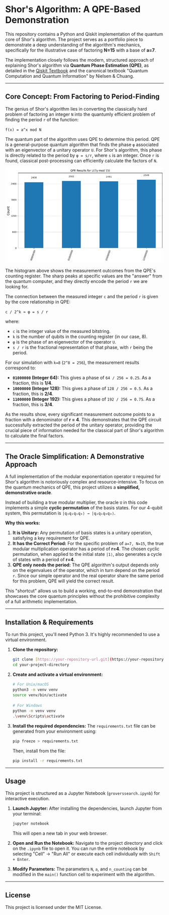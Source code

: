 # Shor's Algorithm: A QPE-Based Demonstration

This repository contains a Python and Qiskit implementation of the quantum core of Shor's algorithm. The project serves as a portfolio piece to demonstrate a deep understanding of the algorithm's mechanics, specifically for the illustrative case of factoring **N=15** with a base of **a=7**.

The implementation closely follows the modern, structured approach of explaining Shor's algorithm via **Quantum Phase Estimation (QPE)**, as detailed in the [Qiskit Textbook](https://quantum.cloud.ibm.com/learning/en/courses/fundamentals-of-quantum-algorithms/phase-estimation-and-factoring/shor-algorithm) and the canonical textbook "Quantum Computation and Quantum Information" by Nielsen & Chuang.



---

## Core Concept: From Factoring to Period-Finding

The genius of Shor's algorithm lies in converting the classically hard problem of factoring an integer `N` into the quantumly efficient problem of finding the period `r` of the function:

`f(x) = a^x mod N`

The quantum part of the algorithm uses QPE to determine this period. QPE is a general-purpose quantum algorithm that finds the phase `φ` associated with an eigenvector of a unitary operator `U`. For Shor's algorithm, this phase is directly related to the period by `φ = s/r`, where `s` is an integer. Once `r` is found, classical post-processing can efficiently calculate the factors of `N`.


![Shor algorithm result](images/qperesults.png) 

The histogram above shows the measurement outcomes from the QPE's counting register. The sharp peaks at specific values are the "answer" from the quantum computer, and they directly encode the period `r` we are looking for.

The connection between the measured integer `c` and the period `r` is given by the core relationship in QPE:

`c / 2^k ≈ φ = s / r`

where:
- `c` is the integer value of the measured bitstring.
- `k` is the number of qubits in the counting register (in our case, 8).
- `φ` is the phase of an eigenvector of the operator `U`.
- `s / r` is the fractional representation of that phase, with `r` being the period.

For our simulation with `k=8` (`2^8 = 256`), the measurement results correspond to:

- **`01000000` (Integer 64):** This gives a phase of `64 / 256 = 0.25`. As a fraction, this is **1/4**.
- **`10000000` (Integer 128):** This gives a phase of `128 / 256 = 0.5`. As a fraction, this is **2/4**.
- **`11000000` (Integer 192):** This gives a phase of `192 / 256 = 0.75`. As a fraction, this is **3/4**.

As the results show, every significant measurement outcome points to a fraction with a denominator of **r = 4**. This demonstrates that the QPE circuit successfully extracted the period of the unitary operator, providing the crucial piece of information needed for the classical part of Shor's algorithm to calculate the final factors.

---

## The Oracle Simplification: A Demonstrative Approach

A full implementation of the modular exponentiation operator `U` required for Shor's algorithm is notoriously complex and resource-intensive. To focus on the quantum mechanics of QPE, this project utilizes a **simplified, demonstrative oracle**.

Instead of building a true modular multiplier, the oracle `U` in this code implements a simple **cyclic permutation** of the basis states. For our 4-qubit system, this permutation is `|q₃q₂q₁q₀⟩ → |q₂q₁q₀q₃⟩`.

**Why this works:**
1.  **It is Unitary:** Any permutation of basis states is a unitary operation, satisfying a key requirement for QPE.
2.  **It has the Correct Period:** For the specific problem of `a=7, N=15`, the true modular multiplication operator has a period of **r=4**. The chosen cyclic permutation, when applied to the initial state `|1⟩`, also generates a cycle of states with a period of **r=4**.
3.  **QPE only needs the period:** The QPE algorithm's output depends only on the eigenvalues of the operator, which in turn depend on the period `r`. Since our simple operator and the real operator share the same period for this problem, QPE will yield the correct result.

This "shortcut" allows us to build a working, end-to-end demonstration that showcases the core quantum principles without the prohibitive complexity of a full arithmetic implementation.

---

## Installation & Requirements

To run this project, you'll need Python 3. It's highly recommended to use a virtual environment.

1.  **Clone the repository:**
    ```bash
    git clone [https://your-repository-url.git](https://your-repository-url.git)
    cd your-project-directory
    ```

2.  **Create and activate a virtual environment:**
    ```bash
    # For Unix/macOS
    python3 -m venv venv
    source venv/bin/activate

    # For Windows
    python -m venv venv
    .\venv\Scripts\activate
    ```

3.  **Install the required dependencies:**
    The `requirements.txt` file can be generated from your environment using:
    ```bash
    pip freeze > requirements.txt
    ```
    Then, install from the file:
    ```bash
    pip install -r requirements.txt
    ```

---

## Usage

This project is structured as a Jupyter Notebook (`groverssearch.ipynb`) for interactive execution.

1.  **Launch Jupyter:**
    After installing the dependencies, launch Jupyter from your terminal:
    ```bash
    jupyter notebook
    ```
    This will open a new tab in your web browser.

2.  **Open and Run the Notebook:**
    Navigate to the project directory and click on the `.ipynb` file to open it. You can run the entire notebook by selecting "Cell" -> "Run All" or execute each cell individually with `Shift + Enter`.

3.  **Modify Parameters:**
    The parameters `N`, `a`, and `n_counting` can be modified in the `main()` function cell to experiment with the algorithm.

---

## License

This project is licensed under the MIT License.

